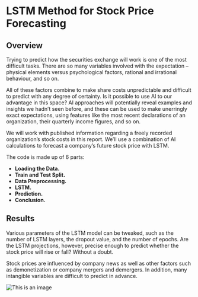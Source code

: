 # LSTM Method for Stock Price Forecasting

## Overview

Trying to predict how the securities exchange will work is one of the most difficult tasks. There are so many variables involved with the expectation – physical elements versus psychological factors, rational and irrational behaviour, and so on.

All of these factors combine to make share costs unpredictable and difficult to predict with any degree of certainty.
Is it possible to use AI to our advantage in this space? AI approaches will potentially reveal examples and insights we hadn’t seen before, and these can be used to make unerringly exact expectations, using features like the most recent declarations of an organization, their quarterly income figures, and so on.

We will work with published information regarding a freely recorded organization’s stock costs in this report.
We’ll use a combination of AI calculations to forecast a company’s future stock price with LSTM.

The code is made up of 6 parts:

- **Loading the Data.**
- **Train and Test Split.**
- **Data Preprocessing.**
- **LSTM.**
- **Prediction.**
- **Conclusion.**

## Results

Various parameters of the LSTM model can be tweaked, such as the number of LSTM layers, the dropout value, and the number of epochs. Are the LSTM projections, however, precise enough to predict whether the stock price will rise or fall? Without a doubt.

Stock prices are influenced by company news as well as other factors such as demonetization or company mergers and demergers. In addition, many intangible variables are difficult to predict in advance.

![This is an image](https://myoctocat.com/assets/images/base-octocat.svg)

